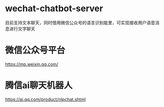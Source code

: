 # wechat-chatbot-server
目前支持文本聊天，同时借用微信公众号的语言识别能里，可实现接收用户语音消息进行文字聊天

# 微信公众号平台
https://mp.weixin.qq.com/

# 腾信ai聊天机器人
https://ai.qq.com/product/nlpchat.shtml

